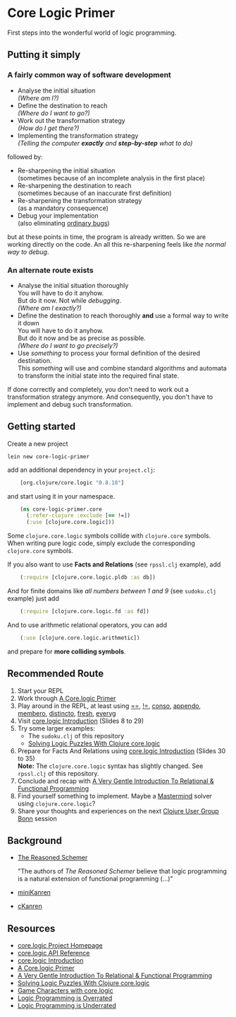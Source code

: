 # Core Logic Primer

First steps into the wonderful world of logic programming.

## Putting it simply

### A fairly common way of software development

* Analyse the initial situation  
  _(Where am I?)_
* Define the destination to reach  
  _(Where do I want to go?)_
* Work out the transformation strategy  
  _(How do I get there?)_
* Implementing the transformation strategy  
  _(Telling the computer **exactly** and **step-by-step** what to do)_

followed by:

* Re-sharpening the initial situation  
  (sometimes because of an incomplete analysis in the first place)
* Re-sharpening the destination to reach  
  (sometimes because of an inaccurate first definition)
* Re-sharpening the transformation strategy  
  (as a mandatory consequence)
* Debug your implementation  
  (also eliminating [ordinary bugs](http://en.wikipedia.org/wiki/Off-by-one_error))

but at these points in time, the program is already written.
So we are working directly on the code.
An all this re-sharpening feels like _the normal way to debug_.

### An alternate route exists

* Analyse the initial situation thoroughly  
  You will have to do it anyhow.  
  But do it now. Not while _debugging_.  
  _(Where am I exactly?)_
* Define the destination to reach thoroughly **and** use a formal way to write it down  
  You will have to do it anyhow.  
  But do it now and be as precise as possible.  
  _(Where do I want to go precisely?)_
* Use _something_ to process your formal definition of the desired destination.  
  This _something_ will use and combine standard algorithms and automata to
  transform the initial state into the required final state.

If done correctly and completely, you don't need to work out a transformation strategy anymore.
And consequently, you don't have to implement and debug such transformation.

## Getting started

Create a new project

    lein new core-logic-primer

add an additional dependency in your `project.clj`:

```clojure
    [org.clojure/core.logic "0.8.10"]
```

and start using it in your namespace.

```clojure
    (ns core-logic-primer.core
      (:refer-clojure :exclude [== !=])
      (:use [clojure.core.logic]))
```

Some `clojure.core.logic` symbols collide with `clojure.core` symbols.
When writing pure logic code, simply exclude the corresponding `clojure.core` symbols.

If you also want to use **Facts and Relations** (see `rpssl.clj` example), add

```clojure
    (:require [clojure.core.logic.pldb :as db])
```

And for finite domains like _all numbers between 1 and 9_ (see `sudoku.clj` example) just add

```clojure
    (:require [clojure.core.logic.fd :as fd])
```

And to use arithmetic relational operators, you can add

```clojure
    (:use [clojure.core.logic.arithmetic])
```

and prepare for **more colliding symbols**.

## Recommended Route

1. Start your REPL
2. Work through
   [A Core.logic Primer](https://github.com/clojure/core.logic/wiki/A-Core.logic-Primer)
3. Play around in the REPL, at least using
   [==](http://clojure.github.io/core.logic/#clojure.core.logic/==),
   [!=](http://clojure.github.io/core.logic/#clojure.core.logic/!=),
   [conso](http://clojure.github.io/core.logic/#clojure.core.logic/conso),
   [appendo](http://clojure.github.io/core.logic/#clojure.core.logic/appendo),
   [membero](http://clojure.github.io/core.logic/#clojure.core.logic/membero),
   [distincto](http://clojure.github.io/core.logic/#clojure.core.logic/distincto),
   [fresh](http://clojure.github.io/core.logic/#clojure.core.logic/fresh),
   [everyg](http://clojure.github.io/core.logic/#clojure.core.logic/everyg)
4. Visit
   [core.logic Introduction](http://de.slideshare.net/normanrichards/corelogic-introduction)
   (Slides 8 to 29)
5. Try some larger examples:
   * The `sudoku.clj` of this repository
   * [Solving Logic Puzzles With Clojure core.logic](http://blog.jenkster.com/2013/02/solving-logic-puzzles-with-clojures-corelogic.html)
6. Prepare for Facts And Relations using
   [core.logic Introduction](http://de.slideshare.net/normanrichards/corelogic-introduction)
   (Slides 30 to 35)  
   **Note:** The `clojure.core.logic` syntax has slightly changed. See `rpssl.clj` of this repository.
7. Conclude and recap with
   [A Very Gentle Introduction To Relational & Functional Programming](https://github.com/swannodette/logic-tutorial)
8. Find yourself something to implement.
   Maybe a [Mastermind](http://de.wikipedia.org/wiki/Mastermind_%28Spiel%29) solver using `clojure.core.logic`?
9. Share your thoughts and experiences on the next
   [Clojure User Group Bonn](https://groups.google.com/forum/#!forum/clojure-user-group-bonn)
   session

## Background

* [The Reasoned Schemer](http://mitpress.mit.edu/books/reasoned-schemer)

  "The authors of *The Reasoned Schemer* believe that logic programming
  is a natural extension of functional programming (...)"
* [miniKanren](http://minikanren.org/)
* [cKanren](https://github.com/calvis/cKanren)

## Resources

* [core.logic Project Homepage](https://github.com/clojure/core.logic/)
* [core.logic API Reference](http://clojure.github.io/core.logic/)
* [core.logic Introduction](http://de.slideshare.net/normanrichards/corelogic-introduction)
* [A Core.logic Primer](https://github.com/clojure/core.logic/wiki/A-Core.logic-Primer)
* [A Very Gentle Introduction To Relational & Functional Programming](https://github.com/swannodette/logic-tutorial)
* [Solving Logic Puzzles With Clojure core.logic](http://blog.jenkster.com/2013/02/solving-logic-puzzles-with-clojures-corelogic.html)
* [Game Characters with core.logic](http://ir.lib.uwo.ca/cgi/viewcontent.cgi?article=2646&context=etd)
* [Logic Programming is Overrated ](http://programming-puzzler.blogspot.de/2013/03/logic-programming-is-overrated.html)
* [Logic Programming is Underrated](http://swannodette.github.io/2013/03/09/logic-programming-is-underrated/)
